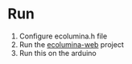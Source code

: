 # Run

1. Configure ecolumina.h file
2. Run the [ecolumina-web](https://github.com/cacobaco/ecolumina-web) project
3. Run this on the arduino
